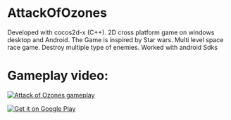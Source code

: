 # AttackOfOzones
Developed with cocos2d-x (C++). 2D cross platform game on windows desktop and
Android. The Game is inspired by Star wars. Multi level space race game. Destroy
multiple type of enemies. Worked with android Sdks

# Gameplay video:

[![ Attack of Ozones gameplay](https://img.youtube.com/vi/Djm9nXD8jtU/0.jpg)](https://youtu.be/Djm9nXD8jtU)



<a href='https://play.google.com/store/apps/details?id=com.conorH22.AttackOfOzonesv2&hl=en&pcampaignid=MKT-Other-global-all-co-prtnr-py-PartBadge-Mar2515-1'><img alt='Get it on Google Play' src='https://play.google.com/intl/en_us/badges/images/generic/en_badge_web_generic.png'/></a>

